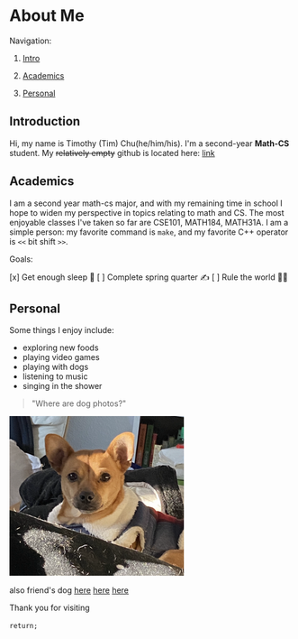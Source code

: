 # About Me
Navigation:

1. [Intro](#introduction)

2. [Academics](#academics)

3. [Personal](#personal)

## Introduction
Hi, my name is Timothy (Tim) Chu(he/him/his). I'm a second-year **Math-CS** student. My ~~relatively empty~~ github is located here: [link](https://github.com/tea-mochi)


## Academics
I am a second year math-cs major, and with my remaining time in school I hope to widen my perspective in topics relating to math and CS.
The most enjoyable classes I've taken so far are CSE101, MATH184, MATH31A.
I am a simple person: my favorite command is `make`, and my favorite C++ operator is `<<` bit shift `>>`.

Goals:

[x] Get enough sleep 🛌
[ ] Complete spring quarter ✍
[ ] Rule the world 🧍‍♂️

## Personal
Some things I enjoy include:
* exploring new foods
* playing video games
* playing with dogs
* listening to music
* singing in the shower

>"Where are dog photos?"

![Image of dog](pics/dog4.png)

also friend's dog [here](pics/dog1.png) [here](pics/dog2.png) [here](pics/dog3.png)

Thank you for visiting

```return;```